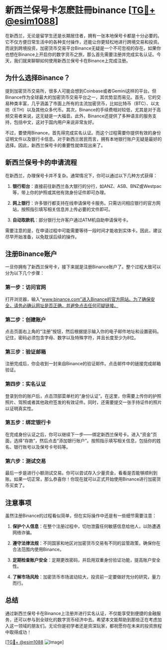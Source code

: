 # 新西兰保号卡怎麽註冊binance [[TG💪+ @esim1088](https://t.me/s/esim1088)]

在新西兰，无论是留学生还是长期居住者，拥有一张本地保号卡都是十分必要的。它不仅方便日常生活中的各种支付操作，还能让你更轻松地进行跨境交易和投资。而说到跨境投资，加密货币交易平台Binance无疑是一个不可忽视的存在。如果你也想在Binance上开启你的数字货币之旅，那么首先需要注册并完成实名认证。今天，我们就来聊聊如何使用新西兰保号卡在Binance上完成注册。

## 为什么选择Binance？

提到加密货币交易所，很多人可能会想到Coinbase或者Gemini这样的平台。但Binance作为全球最大的加密货币交易平台之一，其优势显而易见。首先，它的交易种类丰富，几乎涵盖了市面上所有的主流加密货币，比如比特币（BTC）、以太坊（ETH）以及其他众多代币。其次，Binance的手续费相对较低，尤其是对于高频交易者来说，这无疑是一大福音。此外，Binance还提供了多种语言的服务支持，包括中文，这对于国内用户来说非常友好。

不过，要使用Binance，首先得完成实名认证。而这个过程需要你提供有效的身份证明文件以及银行卡信息。对于新西兰居民而言，拥有本地银行账户无疑是最好的选择。因此，新西兰保号卡的重要性就体现出来了。

## 新西兰保号卡的申请流程

在新西兰，办理保号卡并不复杂。通常情况下，你可以通过以下几种方式获得：

1. **银行柜台**：直接前往新西兰各大银行的分行，如ANZ、ASB、BNZ或Westpac等，带上你的护照或其他有效身份证件即可办理。
   
2. **网上银行**：许多银行都支持在线申请保号卡服务。只需访问相应银行的官方网站，按照指引填写相关信息并上传必要的文件即可。

3. **自动取款机**：部分银行允许客户通过ATM机自助申请保号卡。

需要注意的是，在申请过程中可能需要等待一段时间才能收到实体卡。因此，建议尽早开始准备，以免耽误后续的操作。

## 注册Binance账户

一旦你拥有了新西兰保号卡，接下来就是注册Binance账户了。整个过程大致可以分为以下几个步骤：

### 第一步：访问官网

打开浏览器，输入“www.binance.com”进入Binance的官方网站。为了确保安全，请务必确认网址是否正确，并避免点击任何可疑链接。

### 第二步：创建账户

点击页面右上角的“注册”按钮，然后根据提示输入你的电子邮件地址和设置密码。记住，密码必须包含字母、数字以及特殊字符，并且长度至少为8位。

### 第三步：验证邮箱

注册完成后，你会收到一封来自Binance的验证邮件。点击邮件中的链接完成邮箱验证。

### 第四步：实名认证

登录到你的账户后，点击顶部菜单栏的“身份认证”。在这里，你需要上传你的护照照片、驾照或者其他政府签发的有效证件。同时，还需要提交一张手持证件的照片以证明真实性。

### 第五步：绑定银行卡

在完成身份认证之后，你可以继续下一步——绑定新西兰保号卡。进入“资金”页面，选择“存款”，然后点击“添加银行账户”。按照指示填写相关信息，包括你的姓名、银行账号以及保号卡号码等。

### 第六步：测试交易

最后一步是进行小额测试交易。你可以尝试存入少量资金，看看是否能够顺利到账。如果一切正常，那么恭喜你！你现在就可以正式开始使用Binance进行加密货币买卖了。

## 注意事项

虽然注册Binance的过程看似简单，但在实际操作中还是有一些细节需要注意：

1. **保护个人信息**：在整个注册过程中，切勿泄露任何敏感信息给他人，以防遭遇网络诈骗。
   
2. **遵守法律法规**：不同国家和地区对加密货币交易有不同的监管政策，确保你在合法范围内使用Binance。

3. **定期检查账户安全**：定期更改密码，并启用双重身份验证功能，提高账户安全性。

4. **了解市场风险**：加密货币市场波动较大，投资前一定要做好充分的研究，量力而行。

## 总结

通过新西兰保号卡在Binance上注册并进行实名认证，不仅能享受到便捷的金融服务，还可以参与到全球化的数字货币经济中去。希望本文能帮助到那些正在考虑加入这一领域的朋友们。无论你是初学者还是资深玩家，都祝愿你在未来的投资旅程中取得成功！

[[TG💪+ @esim1088](https://t.me/s/esim1088) ![Image](https://i.postimg.cc/4NQfJmqS/Snipaste-2025-05-13-00-14-12.png)]